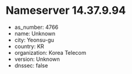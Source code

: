 # Nameserver 14.37.9.94

* as_number: 4766
* name: Unknown
* city: Yeonsu-gu
* country: KR
* organization: Korea Telecom
* version: Unknown
* dnssec: false
